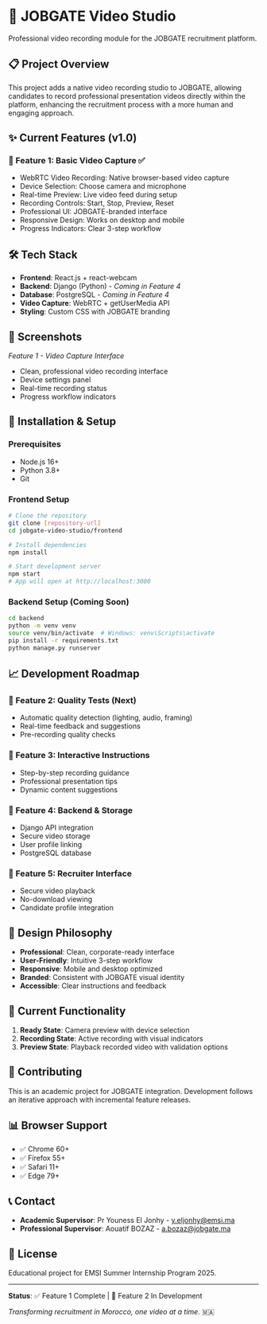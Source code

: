 # 🎥 JOBGATE Video Studio

Professional video recording module for the JOBGATE recruitment platform.

## 📋 Project Overview

This project adds a native video recording studio to JOBGATE, allowing candidates to record professional presentation videos directly within the platform, enhancing the recruitment process with a more human and engaging approach.

## ✨ Current Features (v1.0)

### 🎯 Feature 1: Basic Video Capture ✅
- WebRTC Video Recording: Native browser-based video capture
- Device Selection: Choose camera and microphone
- Real-time Preview: Live video feed during setup
- Recording Controls: Start, Stop, Preview, Reset
- Professional UI: JOBGATE-branded interface
- Responsive Design: Works on desktop and mobile
- Progress Indicators: Clear 3-step workflow

## 🛠️ Tech Stack

- **Frontend**: React.js + react-webcam
- **Backend**: Django (Python) - *Coming in Feature 4*
- **Database**: PostgreSQL - *Coming in Feature 4*
- **Video Capture**: WebRTC + getUserMedia API
- **Styling**: Custom CSS with JOBGATE branding

## 📱 Screenshots

*Feature 1 - Video Capture Interface*
- Clean, professional video recording interface
- Device settings panel
- Real-time recording status
- Progress workflow indicators

## 🚀 Installation & Setup

### Prerequisites
- Node.js 16+
- Python 3.8+
- Git

### Frontend Setup
```bash
# Clone the repository
git clone [repository-url]
cd jobgate-video-studio/frontend

# Install dependencies
npm install

# Start development server
npm start
# App will open at http://localhost:3000
```

### Backend Setup (Coming Soon)
```bash
cd backend
python -m venv venv
source venv/bin/activate  # Windows: venv\Scripts\activate
pip install -r requirements.txt
python manage.py runserver
```

## 📈 Development Roadmap

### 🎯 Feature 2: Quality Tests (Next)
- Automatic quality detection (lighting, audio, framing)
- Real-time feedback and suggestions
- Pre-recording quality checks

### 🎯 Feature 3: Interactive Instructions
- Step-by-step recording guidance
- Professional presentation tips
- Dynamic content suggestions

### 🎯 Feature 4: Backend & Storage
- Django API integration
- Secure video storage
- User profile linking
- PostgreSQL database

### 🎯 Feature 5: Recruiter Interface
- Secure video playback
- No-download viewing
- Candidate profile integration

## 🎨 Design Philosophy

- **Professional**: Clean, corporate-ready interface
- **User-Friendly**: Intuitive 3-step workflow
- **Responsive**: Mobile and desktop optimized
- **Branded**: Consistent with JOBGATE visual identity
- **Accessible**: Clear instructions and feedback

## 🔧 Current Functionality

1. **Ready State**: Camera preview with device selection
2. **Recording State**: Active recording with visual indicators
3. **Preview State**: Playback recorded video with validation options

## 🤝 Contributing

This is an academic project for JOBGATE integration. Development follows an iterative approach with incremental feature releases.

## 📊 Browser Support

- ✅ Chrome 60+
- ✅ Firefox 55+
- ✅ Safari 11+
- ✅ Edge 79+

## 📞 Contact

- **Academic Supervisor**: Pr Youness El Jonhy - y.eljonhy@emsi.ma
- **Professional Supervisor**: Aouatif BOZAZ - a.bozaz@jobgate.ma

## 📝 License

Educational project for EMSI Summer Internship Program 2025.

---

**Status**: ✅ Feature 1 Complete | 🔄 Feature 2 In Development

*Transforming recruitment in Morocco, one video at a time.* 🇲🇦